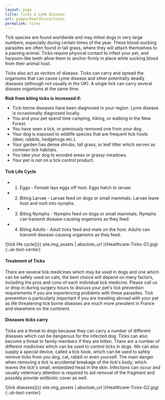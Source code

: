 ```yaml
---
layout: page
title: Ticks & Lyme Disease
url: pages/healthcare/ticks
permalink: ticks
---
```


Tick species are found worldwide and may infest dogs in very large numbers, especially during certain times of the year. These blood-sucking parasites are often found in tall grass, where they will attach themselves to a passing animal. Ticks require physical contact to infest your pet, and harpoon-like teeth allow them to anchor firmly in place while sucking blood from their animal host.

Ticks also act as vectors of disease. Ticks can carry and spread the organisms that can cause Lyme disease and other potentially deadly diseases (although not usually in the UK). A single tick can carry several disease organisms at the same time.


__Risk from biting ticks is increased if:__

- Tick-borne diseases have been diagnosed in your region. Lyme disease is occasionally diagnosed locally.
- You and your pet spend time camping, hiking, or walking in the New Forest.
- You have seen a tick, or previously removed one from your dog.
- Your dog is exposed to wildlife species that are frequent tick hosts (deer, rabbits, hedgehogs etc.).
- Your garden has dense shrubs, tall grass, or leaf litter which serves as common tick habitats.
- You take your dog to wooded areas or grassy meadows.
- Your pet is not on a tick control product.


#### Tick Life Cycle
- 1. Eggs - Female lays eggs off host. Eggs hatch to larvae.
- 2. Biting Larvae - Larvae feed on dogs or small mammals. Larvae leave host and molt into nymphs. 
- 3. Biting Nymphs - Nymphs feed on dogs or small mammals. Nymphs can transmit disease-causing organisms as they feed. 
- 4. Biting Adults - Adult ticks feed and mate on the host. Adults can transmit disease-causing organisms as they feed.

![tick life cycle]({{ site.img_assets | absolute_url }}Healthcare-Ticks-G1.jpg)
{:.uk-text-center}


#### Treatment of Ticks
There are several tick medicines which may be used in dogs and one which can be safely used on cats, the best choice will depend on many factors, including the pros and cons of each individual tick medicine. Please call us or drop in during surgery hours to discuss your pet's tick prevention requirements if you are experiencing problems with these parasites. Tick prevention is particularly important if you are traveling abroad with your pet as life threatening tick borne diseases are much more prevalent in France and elsewhere on the continent.  


#### Diseases ticks carry
Ticks are a threat to dogs because they can carry a number of different diseases which can be dangerous for the infected dog. Ticks can also become a threat to family members if they are bitten. There are a number of different medicines which can be used to control ticks in dogs. We can also supply a special device, called a tick hook, which can be used to safely remove ticks from you dog, cat, rabbit or even yourself. The main danger when removing a tick is accidental breakage of the tick's body, which leaves the tick's small, embedded head in the skin. Infections can occur and usually veterinary attention is required to aid removal of the fragment and possibly provide antibiotic cover as well.


![tick diseases]({{ site.img_assets | absolute_url }}Healthcare-Ticks-G2.jpg)
{:.uk-text-center}
